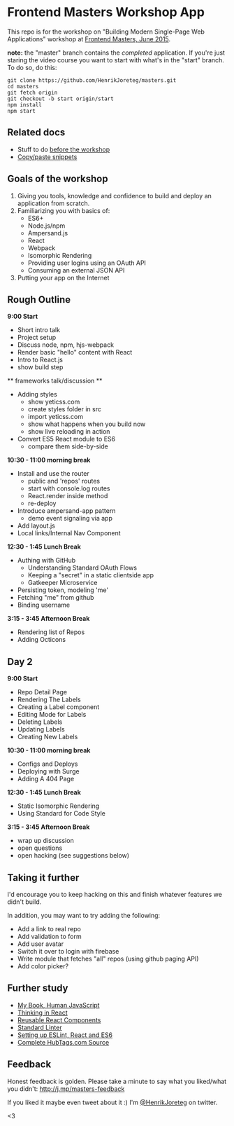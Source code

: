 # Frontend Masters Workshop App

This repo is for the workshop on "Building Modern Single-Page Web Applications" workshop at [Frontend Masters, June 2015](https://frontendmasters.com/workshops/web-apps/).

**note:** the "master" branch contains the *completed* application. If you're just staring the video course you want to start with what's in the "start" branch. To do so, do this:

```
git clone https://github.com/HenrikJoreteg/masters.git
cd masters
git fetch origin
git checkout -b start origin/start
npm install
npm start
```

## Related docs

- Stuff to do [before the workshop](beforeclass.md)
- [Copy/paste snippets](copypaste.md)

## Goals of the workshop

1. Giving you tools, knowledge and confidence to build and deploy an application from scratch.
2. Familiarizing you with basics of:
    - ES6+
    - Node.js/npm
    - Ampersand.js
    - React
    - Webpack
    - Isomorphic Rendering
    - Providing user logins using an OAuth API
    - Consuming an external JSON API
3. Putting your app on the Internet


## Rough Outline

**9:00 Start**

- Short intro talk
- Project setup
- Discuss node, npm, hjs-webpack
- Render basic "hello" content with React
- Intro to React.js
- show build step

** frameworks talk/discussion **

- Adding styles
    - show yeticss.com
    - create styles folder in src
    - import yeticss.com
    - show what happens when you build now
    - show live reloading in action
- Convert ES5 React module to ES6
    - compare them side-by-side

**10:30 - 11:00 morning break**

- Install and use the router
    - public and 'repos' routes
    - start with console.log routes
    - React.render inside method
    - re-deploy
- Introduce ampersand-app pattern
    - demo event signaling via app
- Add layout.js
- Local links/Internal Nav Component

**12:30 - 1:45 Lunch Break**

- Authing with GitHub
    - Understanding Standard OAuth Flows
    - Keeping a "secret" in a static clientside app
    - Gatkeeper Microservice
- Persisting token, modeling 'me'
- Fetching "me" from github
- Binding username

**3:15 - 3:45 Afternoon Break**

- Rendering list of Repos
- Adding Octicons

## Day 2

**9:00 Start**

- Repo Detail Page
- Rendering The Labels
- Creating a Label component
- Editing Mode for Labels
- Deleting Labels
- Updating Labels
- Creating New Labels

**10:30 - 11:00 morning break**

- Configs and Deploys
- Deploying with Surge
- Adding A 404 Page

**12:30 - 1:45 Lunch Break**

- Static Isomorphic Rendering
- Using Standard for Code Style

**3:15 - 3:45 Afternoon Break**

- wrap up discussion
- open questions
- open hacking (see suggestions below)

## Taking it further

I'd encourage you to keep hacking on this and finish whatever features we didn't build. 

In addition, you may want to try adding the following: 

- Add a link to real repo
- Add validation to form
- Add user avatar
- Switch it over to login with firebase
- Write module that fetches "all" repos (using github paging API)
- Add color picker?

## Further study

- [My Book, Human JavaScript](http://humanjavascript.com)
- [Thinking in React](https://facebook.github.io/react/docs/thinking-in-react.html)
- [Reusable React Components](https://facebook.github.io/react/docs/reusable-components.html)
- [Standard Linter](https://github.com/feross/standard)
- [Setting up ESLint, React and ES6](https://medium.com/@dan_abramov/lint-like-it-s-2015-6987d44c5b48)
- [Complete HubTags.com Source](https://github.com/henrikjoreteg/hubtags.com)


## Feedback

Honest feedback is golden. Please take a minute to say what you liked/what you didn't: http://j.mp/masters-feedback

If you liked it maybe even tweet about it :) I'm [@HenrikJoreteg](http://twitter.com/henrikjoreteg) on twitter. 

<3